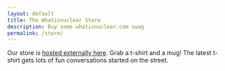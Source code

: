```yaml
---
layout: default
title: The Whatisnuclear Store
description: Buy some whatisnuclear.com swag
permalink: /store/
---
```


<div class="row">
<div class="col-md-8" markdown="1">

Our store is <a href="https://www.zazzle.com/store/ntouran/products">hosted externally here</a>. Grab a t-shirt and a mug! The latest t-shirt gets lots of fun conversations started on the street.

</div>
</div>
